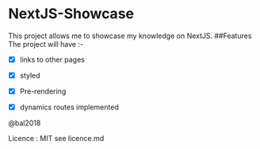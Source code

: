 # NextJS-Showcase
This project allows me to showcase my knowledge on NextJS.
##Features
The project will have :-

-[x] links to other pages 

-[x] styled

-[x] Pre-rendering

-[x] dynamics routes implemented
 
 
 @bal2018
 
 Licence : MIT see licence.md